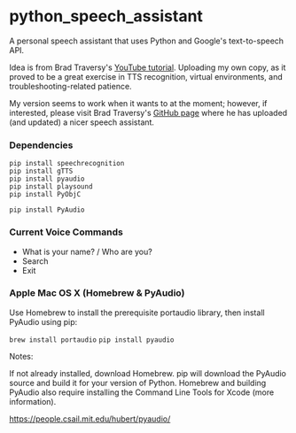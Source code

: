 # python_speech_assistant
A personal speech assistant that uses Python and Google's text-to-speech API.

Idea is from Brad Traversy's [YouTube tutorial]. Uploading my own copy, as it proved to be a great exercise in TTS recognition, virtual environments, and troubleshooting-related patience.

My version seems to work when it wants to at the moment; however, if interested, please visit Brad Traversy's [GitHub page] where he has uploaded (and updated) a nicer speech assistant.


### Dependencies
```
pip install speechrecognition
pip install gTTS
pip install pyaudio
pip install playsound
pip install PyObjC
```
```
pip install PyAudio
```
### Current Voice Commands
- What is your name? / Who are you?
- Search
- Exit

### Apple Mac OS X (Homebrew & PyAudio)
Use Homebrew to install the prerequisite portaudio library, then install PyAudio using pip:

`brew install portaudio`
`pip install pyaudio`

Notes:

If not already installed, download Homebrew.
pip will download the PyAudio source and build it for your version of Python.
Homebrew and building PyAudio also require installing the Command Line Tools for Xcode (more information).

https://people.csail.mit.edu/hubert/pyaudio/



[//]: # (These are reference links used in the body of this note and get stripped out when the markdown processor does its job. There is no need to format nicely because it shouldn't be seen. Thanks SO - http://stackoverflow.com/questions/4823468/store-comments-in-markdown-syntax)
  
   [youtube tutorial]: <https://www.youtube.com/watch?v=x8xjj6cR9Nc>
   [github page]: <https://github.com/bradtraversy/alexis_speech_assistant>




